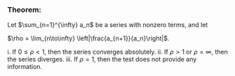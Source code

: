### Theorem: 

Let $\sum_{n=1}^{\infty} a_n$ be a series with nonzero terms, and let

$\rho = \lim_{n\to\infty} \left|\frac{a_{n+1}}{a_n}\right|$.

i. If $0 \leq \rho < 1$, then the series converges absolutely.
ii. If $\rho > 1$ or $\rho = \infty$, then the series diverges.
iii. If $\rho = 1$, then the test does not provide any information.
